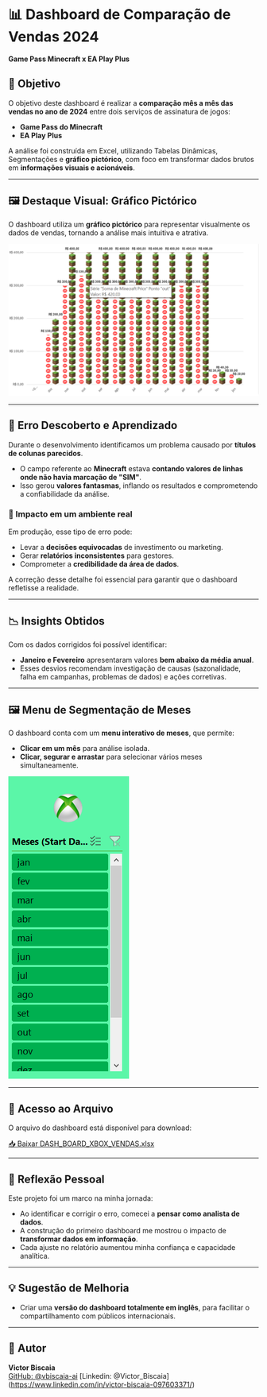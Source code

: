 # 📊 Dashboard de Comparação de Vendas 2024  
**Game Pass Minecraft x EA Play Plus**

## 🎯 Objetivo
O objetivo deste dashboard é realizar a **comparação mês a mês das vendas no ano de 2024** entre dois serviços de assinatura de jogos:  
- **Game Pass do Minecraft**  
- **EA Play Plus**

A análise foi construída em Excel, utilizando Tabelas Dinâmicas, Segmentações e **gráfico pictórico**, com foco em transformar dados brutos em **informações visuais e acionáveis**.

---

## 🖼️ Destaque Visual: Gráfico Pictórico
O dashboard utiliza um **gráfico pictórico** para representar visualmente os dados de vendas, tornando a análise mais intuitiva e atrativa.

![Gráfico Pictórico](https://raw.githubusercontent.com/vbiscaia-ai/Dashboard-xbox/main/docs/pictorio.png)

---

## 🐞 Erro Descoberto e Aprendizado
Durante o desenvolvimento identificamos um problema causado por **títulos de colunas parecidos**.  
- O campo referente ao **Minecraft** estava **contando valores de linhas onde não havia marcação de "SIM"**.  
- Isso gerou **valores fantasmas**, inflando os resultados e comprometendo a confiabilidade da análise.

### 🔎 Impacto em um ambiente real
Em produção, esse tipo de erro pode:  
- Levar a **decisões equivocadas** de investimento ou marketing.  
- Gerar **relatórios inconsistentes** para gestores.  
- Comprometer a **credibilidade da área de dados**.  

A correção desse detalhe foi essencial para garantir que o dashboard refletisse a realidade.

---

## 📉 Insights Obtidos
Com os dados corrigidos foi possível identificar:  
- **Janeiro e Fevereiro** apresentaram valores **bem abaixo da média anual**.  
- Esses desvios recomendam investigação de causas (sazonalidade, falha em campanhas, problemas de dados) e ações corretivas.

---

## 🖼️ Menu de Segmentação de Meses
O dashboard conta com um **menu interativo de meses**, que permite:  
- **Clicar em um mês** para análise isolada.  
- **Clicar, segurar e arrastar** para selecionar vários meses simultaneamente.

![Menu de Segmentação de Meses](https://raw.githubusercontent.com/vbiscaia-ai/Dashboard-xbox/main/docs/menu_dashboard.png)

---

## 📂 Acesso ao Arquivo
O arquivo do dashboard está disponível para download:

[📥 Baixar DASH_BOARD_XBOX_VENDAS.xlsx](https://raw.githubusercontent.com/vbiscaia-ai/Dashboard-xbox/main/docs/DASH_BOARD_XBOX_VENDAS.xlsx)

---

## 🚀 Reflexão Pessoal
Este projeto foi um marco na minha jornada:  
- Ao identificar e corrigir o erro, comecei a **pensar como analista de dados**.  
- A construção do primeiro dashboard me mostrou o impacto de **transformar dados em informação**.  
- Cada ajuste no relatório aumentou minha confiança e capacidade analítica.

---

## 💡 Sugestão de Melhoria
- Criar uma **versão do dashboard totalmente em inglês**, para facilitar o compartilhamento com públicos internacionais.

---

## 👤 Autor
**Victor Biscaia**  
[GitHub: @vbiscaia-ai](https://github.com/vbiscaia-ai)
[Linkedin: @Victor_Biscaia] (https://www.linkedin.com/in/victor-biscaia-097603371/)